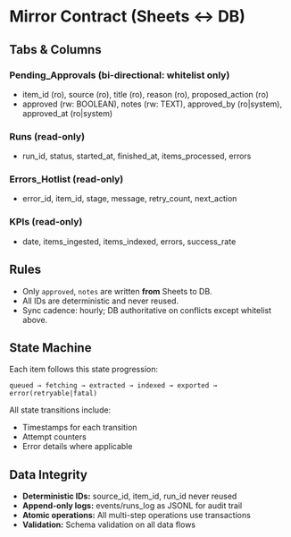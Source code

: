 # Mirror Contract (Sheets ↔ DB)

## Tabs & Columns
### Pending_Approvals (bi-directional: whitelist only)
- item_id (ro), source (ro), title (ro), reason (ro), proposed_action (ro)
- approved (rw: BOOLEAN), notes (rw: TEXT), approved_by (ro|system), approved_at (ro|system)

### Runs (read-only)
- run_id, status, started_at, finished_at, items_processed, errors

### Errors_Hotlist (read-only)
- error_id, item_id, stage, message, retry_count, next_action

### KPIs (read-only)
- date, items_ingested, items_indexed, errors, success_rate

## Rules
- Only `approved`, `notes` are written **from** Sheets to DB.
- All IDs are deterministic and never reused.
- Sync cadence: hourly; DB authoritative on conflicts except whitelist above.

## State Machine
Each item follows this state progression:
```
queued → fetching → extracted → indexed → exported → error(retryable|fatal)
```

All state transitions include:
- Timestamps for each transition
- Attempt counters
- Error details where applicable

## Data Integrity
- **Deterministic IDs:** source_id, item_id, run_id never reused
- **Append-only logs:** events/runs_log as JSONL for audit trail
- **Atomic operations:** All multi-step operations use transactions
- **Validation:** Schema validation on all data flows
